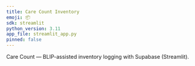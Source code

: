 ```yaml
---
title: Care Count Inventory
emoji: 📦
sdk: streamlit
python_version: 3.11
app_file: streamlit_app.py
pinned: false
---
```


Care Count — BLIP-assisted inventory logging with Supabase (Streamlit).
